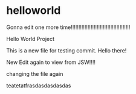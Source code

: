 # helloworld
Gonna edit one more time!!!!!!!!!!!!!!!!!!!!!!!!!!!!!!!!!!!!!!!

Hello World Project

This is a new file for testing commit.
Hello there!

New Edit again to view from JSW!!!!

changing the file again

teatetatfrasdasdasdasdas
